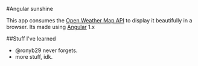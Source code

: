 #Angular sunshine

This app consumes the [Open Weather  Map API](http://openweathermap.org/api) to display it beautifully in a browser. Its made using [Angular](https://github.com/angular/angular) 1.x




##Stuff I've learned
* @ronyb29 never forgets.
* more stuff, idk.
